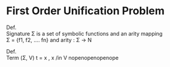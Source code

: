 # First Order Unification Problem

Def. \
Signature Σ is a set of symbolic functions and an arity mapping \
Σ = {f1, f2, .... fn} and arity : Σ -> N

Def. \
Term (Σ, V)
t = x , x /in V
nopenopenopenope
